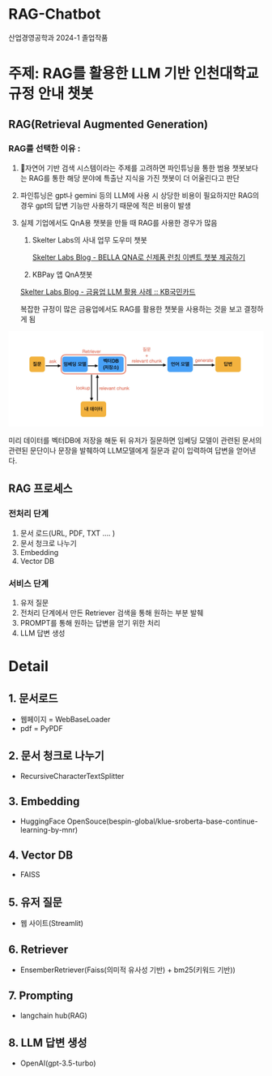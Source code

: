 # RAG-Chatbot
산업경영공학과 2024-1 졸업작품


# 주제: RAG를 활용한 LLM 기반 인천대학교 규정 안내 챗봇

## RAG(Retrieval Augmented Generation)

### RAG를 선택한 이유 :

1. 자연어 기반 검색 시스템이라는 주제를 고려하면 파인튜닝을 통한 범용 챗봇보다는 RAG를 통한 해당 분야에 특출난 지식을 가진 챗봇이 더 어울린다고 판단
2. 파인튜닝은 gpt나 gemini 등의 LLM에 사용 시 상당한 비용이 필요하지만 RAG의 경우 gpt의 답변 기능만 사용하기 때문에 적은 비용이 발생
3. 실제 기업에서도 QnA용 챗봇을 만들 때 RAG를 사용한 경우가 많음
    1. Skelter Labs의 사내 업무 도우미 챗봇
        
        [Skelter Labs Blog - BELLA QNA로 신제품 런칭 이벤트 챗봇 제공하기](https://www.skelterlabs.com/blog/bella-qna-launching-chatbot)
        
    2. KBPay 앱 QnA챗봇
    
    [Skelter Labs Blog - 금융업 LLM 활용 사례 :: KB국민카드](https://www.skelterlabs.com/blog/llm-usecase)
    
    복잡한 규정이 많은 금융업에서도 RAG를 활용한 챗봇을 사용하는 것을 보고 결정하게 됨
    


![Untitled](/docs/RAG.png)

미리 데이터를 벡터DB에 저장을 해둔 뒤 유저가 질문하면 임베딩 모델이 관련된 문서의 관련된 문단이나 문장을 발췌하여 LLM모델에게 질문과 같이 입력하여 답변을 얻어낸다.

## RAG 프로세스

### 전처리 단계

1. 문서 로드(URL, PDF, TXT …. )
2. 문서 청크로 나누기
3. Embedding
4. Vector DB

### 서비스 단계

1. 유저 질문
2. 전처리 단계에서 만든 Retriever 검색을 통해 원하는 부분 발췌
3. PROMPT를 통해 원하는 답변을 얻기 위한 처리
4. LLM 답변 생성

# Detail

## 1. 문서로드

- 웹페이지 = WebBaseLoader
- pdf = PyPDF

## 2. 문서 청크로 나누기

- RecursiveCharacterTextSplitter

## 3. Embedding

- HuggingFace OpenSouce(bespin-global/klue-sroberta-base-continue-learning-by-mnr)

## 4. Vector DB

- FAISS

## 5. 유저 질문

- 웹 사이트(Streamlit)

## 6. Retriever

- EnsemberRetriever(Faiss(의미적 유사성 기반) + bm25(키워드 기반))

## 7. Prompting

- langchain hub(RAG)

## 8. LLM 답변 생성

- OpenAI(gpt-3.5-turbo)
